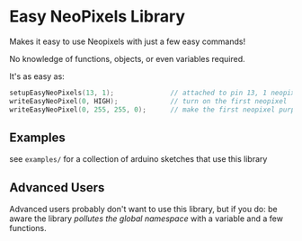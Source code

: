 # Easy NeoPixels Library

Makes it easy to use Neopixels with just a few easy commands!

No knowledge of functions, objects, or even variables required.

It's as easy as:

```c
setupEasyNeoPixels(13, 1);              // attached to pin 13, 1 neopixel long
writeEasyNeoPixel(0, HIGH);             // turn on the first neopixel
writeEasyNeoPixel(0, 255, 255, 0);      // make the first neopixel purple
```

## Examples

see `examples/` for a collection of arduino sketches that use this library

## Advanced Users

Advanced users probably don't want to use this library, but if you do: be aware the library *pollutes the global namespace* with a variable and a few functions.
